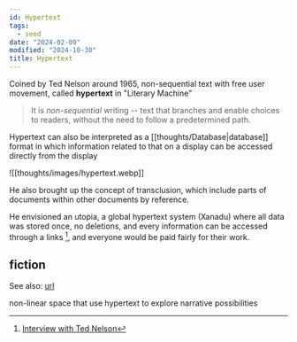 ```yaml
---
id: Hypertext
tags:
  - seed
date: "2024-02-09"
modified: "2024-10-30"
title: Hypertext
---
```


Coined by Ted Nelson around 1965, non-sequential text with free user movement, called **hypertext** in "Literary Machine"

> It is _non-sequential_ writing -- text that branches and enable choices to readers, without the need to follow a predetermined path.

Hypertext can also be interpreted as a [[thoughts/Database|database]] format in which information related to that on a display can be accessed directly from the display

![[thoughts/images/hypertext.webp]]

He also brought up the concept of transclusion, which include parts of documents within other documents by reference.

He envisioned an utopia, a global hypertext system (Xanadu) where all data was stored once, no deletions, and every information can be accessed through a links [^1],
and everyone would be paid fairly for their work.

[^1]: [Interview with Ted Nelson](https://ics.uci.edu/~ejw/csr/nelson_pg.html)

## fiction

See also: [url](http://fictionaut.com/blog/2010/02/12/checking-in-with-hypertext-fiction/)

non-linear space that use hypertext to explore narrative possibilities
